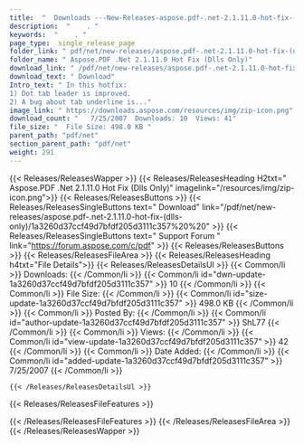 ```yaml
---
title:  "  Downloads ---New-Releases-aspose.pdf-.net-2.1.11.0-hot-fix-(dlls-only) . " 
description:  "    . " 
keywords:  "    . " 
page_type:  single_release_page
folder_link: " pdf/net/new-releases/aspose.pdf-.net-2.1.11.0-hot-fix-(dlls-only)/"
folder_name: " Aspose.PDF .Net 2.1.11.0 Hot Fix (Dlls Only)"
download_link: " /pdf/net/new-releases/aspose.pdf-.net-2.1.11.0-hot-fix-(dlls-only)/1a3260d37ccf49d7bfdf205d3111c357"
download_text: " Download"
Intro_text: " In this hotfix:
1) Dot tab leader is improved.
2) A bug about tab underline is..."
image_link: " https://downloads.aspose.com/resources/img/zip-icon.png"
download_count: "   7/25/2007  Downloads: 10  Views: 41"
file_size: "  File Size: 498.0 KB "
parent_path: "pdf/net"
section_parent_path: "pdf/net"
weight: 291 
---
```


{{< Releases/ReleasesWapper >}}
  {{< Releases/ReleasesHeading H2txt=" Aspose.PDF .Net 2.1.11.0 Hot Fix (Dlls Only)" imagelink="/resources/img/zip-icon.png">}}
  {{< Releases/ReleasesButtons >}}
    {{< Releases/ReleasesSingleButtons text=" Download" link="/pdf/net/new-releases/aspose.pdf-.net-2.1.11.0-hot-fix-(dlls-only)/1a3260d37ccf49d7bfdf205d3111c357%20%20" >}}
    {{< Releases/ReleasesSingleButtons text=" Support Forum " link="https://forum.aspose.com/c/pdf" >}}
  {{< Releases/ReleasesButtons >}}
  {{< Releases/ReleasesFileArea >}}
    {{< Releases/ReleasesHeading h4txt="File Details">}}
    {{< Releases/ReleasesDetailsUl >}}
            {{< Common/li  >}} Downloads: {{< /Common/li >}} 
      {{< Common/li id="dwn-update-1a3260d37ccf49d7bfdf205d3111c357" >}} 10 {{< /Common/li >}} 
      {{< Common/li  >}} File Size: {{< /Common/li >}} 
      {{< Common/li id="size-update-1a3260d37ccf49d7bfdf205d3111c357" >}} 498.0 KB {{< /Common/li >}} 
      {{< Common/li  >}} Posted By: {{< /Common/li >}} 
      {{< Common/li id="author-update-1a3260d37ccf49d7bfdf205d3111c357" >}} ShL77 {{< /Common/li >}} 
      {{< Common/li  >}} Views: {{< /Common/li >}} 
      {{< Common/li id="view-update-1a3260d37ccf49d7bfdf205d3111c357" >}} 42 {{< /Common/li >}} 
      {{< Common/li  >}} Date Added: {{< /Common/li >}} 
      {{< Common/li id="added-update-1a3260d37ccf49d7bfdf205d3111c357" >}} 7/25/2007 {{< /Common/li >}} 

    {{< /Releases/ReleasesDetailsUl >}}

  {{< Releases/ReleasesFileFeatures >}}
      
  {{< /Releases/ReleasesFileFeatures >}}
 {{< /Releases/ReleasesFileArea >}}
{{< /Releases/ReleasesWapper >}}


